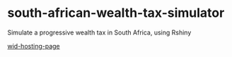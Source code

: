 # south-african-wealth-tax-simulator
Simulate a progressive wealth tax in South Africa, using Rshiny

[wid-hosting-page](https://wid.world/south-africa-wealth-tax-simulator)
